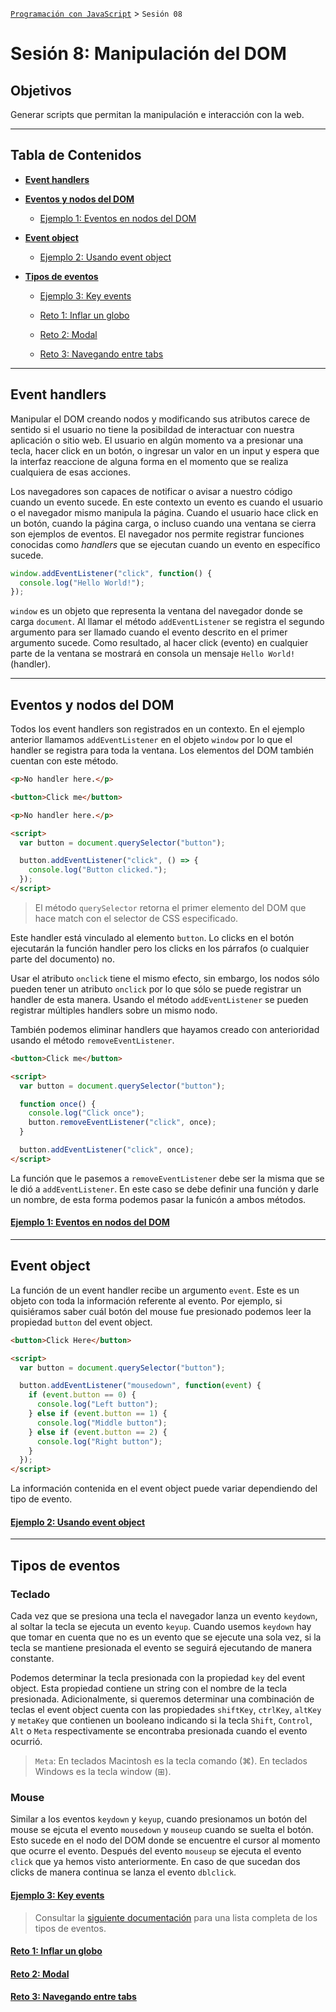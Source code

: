 
[`Programación con JavaScript`](../Readme.md) > `Sesión 08`

# Sesión 8: Manipulación del DOM

## Objetivos

Generar scripts que permitan la manipulación e interacción con la web.

---

## Tabla de Contenidos

- **[Event handlers](#event-handlers)**

- **[Eventos y nodos del DOM](#eventos-y-nodos-del-dom)**

	- [Ejemplo 1: Eventos en nodos del DOM](./Ejemplo-01)

- **[Event object](#event-object)**

	- [Ejemplo 2: Usando event object](./Ejemplo-02)

- **[Tipos de eventos](#tipos-de-eventos)**

	- [Ejemplo 3: Key events](./Ejemplo-03)

	- [Reto 1: Inflar un globo](./Reto-01)

	- [Reto 2: Modal](./Reto-02)

	- [Reto 3: Navegando entre tabs](./Reto-03)

---

## Event handlers

Manipular el DOM creando nodos y modificando sus atributos carece de sentido si el usuario no tiene la posibildad de interactuar con nuestra aplicación o sitio web. El usuario en algún momento va a presionar una tecla, hacer click en un botón, o ingresar un valor en un input y espera que la interfaz reaccione de alguna forma en el momento que se realiza cualquiera de esas acciones.

Los navegadores son capaces de notificar o avisar a nuestro código cuando un evento sucede. En este contexto un evento es cuando el usuario o el navegador mismo manipula la página. Cuando el usuario hace click en un botón, cuando la página carga, o incluso cuando una ventana se cierra son ejemplos de eventos. El navegador nos permite registrar funciones conocidas como _handlers_ que se ejecutan cuando un evento en específico sucede.

```javascript
window.addEventListener("click", function() {
  console.log("Hello World!");
});
```

`window` es un objeto que representa la ventana del navegador donde se carga `document`. Al llamar el método `addEventListener` se registra el segundo argumento para ser llamado cuando el evento descrito en el primer argumento sucede. Como resultado, al hacer click (evento) en cualquier parte de la ventana se mostrará en consola un mensaje `Hello World!` (handler).

---

## Eventos y nodos del DOM

Todos los event handlers son registrados en un contexto. En el ejemplo anterior llamamos `addEventListener` en el objeto `window` por lo que el handler se registra para toda la ventana. Los elementos del DOM también cuentan con este método.

```html
<p>No handler here.</p>

<button>Click me</button>

<p>No handler here.</p>

<script>
  var button = document.querySelector("button");

  button.addEventListener("click", () => {
    console.log("Button clicked.");
  });
</script>
```

> El método `querySelector` retorna el primer elemento del DOM que hace match con el selector de CSS especificado.

Este handler está vinculado al elemento `button`. Lo clicks en el botón ejecutarán la función handler pero los clicks en los párrafos (o cualquier parte del documento) no.

Usar el atributo `onclick` tiene el mismo efecto, sin embargo, los nodos sólo pueden tener un atributo `onclick` por lo que sólo se puede registrar un handler de esta manera. Usando el método `addEventListener` se pueden registrar múltiples handlers sobre un mismo nodo.

También podemos eliminar handlers que hayamos creado con anterioridad usando el método `removeEventListener`.

```html
<button>Click me</button>

<script>
  var button = document.querySelector("button");

  function once() {
    console.log("Click once");
    button.removeEventListener("click", once);
  }

  button.addEventListener("click", once);
</script>
```

La función que le pasemos a `removeEventListener` debe ser la misma que se le dió a `addEventListener`. En este caso se debe definir una función y darle un nombre, de esta forma podemos pasar la funicón a ambos métodos.

#### [Ejemplo 1: Eventos en nodos del DOM](./Ejemplo-01)

---

## Event object

La función de un event handler recibe un argumento `event`. Este es un objeto con toda la información referente al evento. Por ejemplo, si quisiéramos saber cuál botón del mouse fue presionado podemos leer la propiedad `button` del event object.

```html
<button>Click Here</button>

<script>
  var button = document.querySelector("button");

  button.addEventListener("mousedown", function(event) {
    if (event.button == 0) {
      console.log("Left button");
    } else if (event.button == 1) {
      console.log("Middle button");
    } else if (event.button == 2) {
      console.log("Right button");
    }
  });
</script>
```

La información contenida en el event object puede variar dependiendo del tipo de evento.

#### [Ejemplo 2: Usando event object](./Ejemplo-02)

---

## Tipos de eventos

### Teclado

Cada vez que se presiona una tecla el navegador lanza un evento `keydown`, al soltar la tecla se ejecuta un evento `keyup`. Cuando usemos `keydown` hay que tomar en cuenta que no es un evento que se ejecute una sola vez, si la tecla se mantiene presionada el evento se seguirá ejecutando de manera constante.

Podemos determinar la tecla presionada con la propiedad `key` del event object. Esta propiedad contiene un string con el nombre de la tecla presionada. Adicionalmente, si queremos determinar una combinación de teclas el event object cuenta con las propiedades `shiftKey`, `ctrlKey`, `altKey` y `metaKey` que contienen un booleano indicando si la tecla `Shift`, `Control`, `Alt` o `Meta` respectivamente se encontraba presionada cuando el evento ocurrió.

> `Meta`: En teclados Macintosh es la tecla comando (⌘). En teclados Windows es la tecla window (⊞).

### Mouse

Similar a los eventos `keydown` y `keyup`, cuando presionamos un botón del mouse se ejcuta el evento `mousedown` y `mouseup` cuando se suelta el botón. Esto sucede en el nodo del DOM  donde se encuentre el cursor al momento que ocurre el evento. Después del evento `mouseup` se ejecuta el evento `click` que ya hemos visto anteriormente. En caso de que sucedan dos clicks de manera continua se lanza el evento `dblclick`.

#### [Ejemplo 3: Key events](./Ejemplo-03)

> Consultar la [siguiente documentación](https://developer.mozilla.org/es/docs/Web/Events) para una lista completa de los tipos de eventos.

#### [Reto 1: Inflar un globo](./Reto-01)

#### [Reto 2: Modal](./Reto-02)

#### [Reto 3: Navegando entre tabs](./Reto-03)
